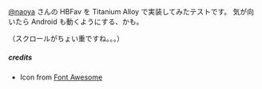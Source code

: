 [@naoya](https://github.com/naoya) さんの HBFav を Titanium Alloy で実装してみたテストです。
気が向いたら Android も動くようにする、かも。

（スクロールがちょい重ですね。。。）

##### credits

* Icon from [Font Awesome](http://fortawesome.github.io/Font-Awesome/)